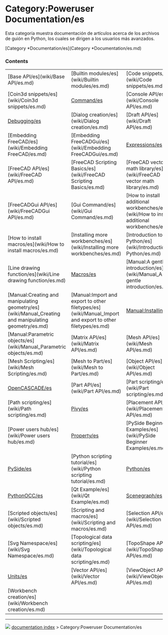 # Category:Poweruser Documentation/es
Esta categoría muestra documentación de artículos acerca de los archivos de guión en Python, los cuales se dirigen a los usuarios más avanzados.

[Category   *Documentation/es](Category   *Documentation/es.md)

### Contents

|     |     |     |
| --- | --- | --- |
| [Base API/es](wiki/Base API/es.md) | [Builtin modules/es](wiki/Builtin modules/es.md) | [Code snippets/es](wiki/Code snippets/es.md) |
| [Coin3d snippets/es](wiki/Coin3d snippets/es.md) | [Command/es](wiki/Command/es.md) | [Console API/es](wiki/Console API/es.md) |
| [Debugging/es](wiki/Debugging/es.md) | [Dialog creation/es](wiki/Dialog creation/es.md) | [Draft API/es](wiki/Draft API/es.md) |
| [Embedding FreeCAD/es](wiki/Embedding FreeCAD/es.md) | [Embedding FreeCADGui/es](wiki/Embedding FreeCADGui/es.md) | [Expressions/es](wiki/Expressions/es.md) |
| [FreeCAD API/es](wiki/FreeCAD API/es.md) | [FreeCAD Scripting Basics/es](wiki/FreeCAD Scripting Basics/es.md) | [FreeCAD vector math library/es](wiki/FreeCAD vector math library/es.md) |
| [FreeCADGui API/es](wiki/FreeCADGui API/es.md) | [Gui Command/es](wiki/Gui Command/es.md) | [How to install additional workbenches/es](wiki/How to install additional workbenches/es.md) |
| [How to install macros/es](wiki/How to install macros/es.md) | [Installing more workbenches/es](wiki/Installing more workbenches/es.md) | [Introduction to Python/es](wiki/Introduction to Python/es.md) |
| [Line drawing function/es](wiki/Line drawing function/es.md) | [Macros/es](wiki/Macros/es.md) | [Manual:A gentle introduction/es](wiki/Manual_A gentle introduction/es.md) |
| [Manual:Creating and manipulating geometry/es](wiki/Manual_Creating and manipulating geometry/es.md) | [Manual:Import and export to other filetypes/es](wiki/Manual_Import and export to other filetypes/es.md) | [Manual:Installing/es](wiki/Manual_Installing/es.md) |
| [Manual:Parametric objects/es](wiki/Manual_Parametric objects/es.md) | [Matrix API/es](wiki/Matrix API/es.md) | [Mesh API/es](wiki/Mesh API/es.md) |
| [Mesh Scripting/es](wiki/Mesh Scripting/es.md) | [Mesh to Part/es](wiki/Mesh to Part/es.md) | [Object API/es](wiki/Object API/es.md) |
| [OpenCASCADE/es](wiki/OpenCASCADE/es.md) | [Part API/es](wiki/Part API/es.md) | [Part scripting/es](wiki/Part scripting/es.md) |
| [Path scripting/es](wiki/Path scripting/es.md) | [Pivy/es](wiki/Pivy/es.md) | [Placement API/es](wiki/Placement API/es.md) |
| [Power users hub/es](wiki/Power users hub/es.md) | [Property/es](wiki/Property/es.md) | [PySide Beginner Examples/es](wiki/PySide Beginner Examples/es.md) |
| [PySide/es](wiki/PySide/es.md) | [Python scripting tutorial/es](wiki/Python scripting tutorial/es.md) | [Python/es](wiki/Python/es.md) |
| [PythonOCC/es](wiki/PythonOCC/es.md) | [Qt Example/es](wiki/Qt Example/es.md) | [Scenegraph/es](wiki/Scenegraph/es.md) |
| [Scripted objects/es](wiki/Scripted objects/es.md) | [Scripting and macros/es](wiki/Scripting and macros/es.md) | [Selection API/es](wiki/Selection API/es.md) |
| [Svg Namespace/es](wiki/Svg Namespace/es.md) | [Topological data scripting/es](wiki/Topological data scripting/es.md) | [TopoShape API/es](wiki/TopoShape API/es.md) |
| [Units/es](wiki/Units/es.md) | [Vector API/es](wiki/Vector API/es.md) | [ViewObject API/es](wiki/ViewObject API/es.md) |
| [Workbench creation/es](wiki/Workbench creation/es.md) |



---
![](images/Right_arrow.png) [documentation index](../README.md) > Category:Poweruser Documentation/es

